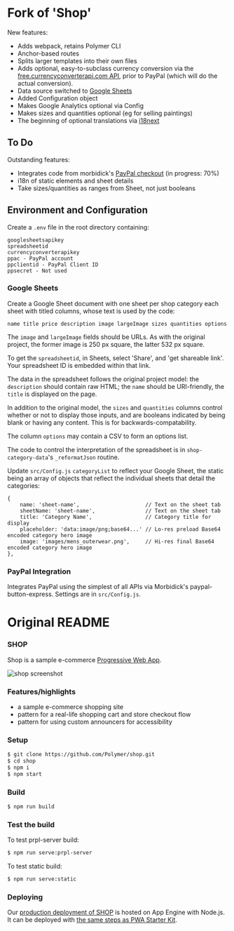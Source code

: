 # Fork of 'Shop'

New features:

* Adds webpack, retains Polymer CLI
* Anchor-based routes
* Splits larger templates into their own files
* Adds optional, easy-to-subclass currency conversion via the [free.currencyconverterapi.com API](https://free.currencyconverterapi.com/), prior to PayPal (which  will do the actual conversion).
* Data source switched to [Google Sheets](https://developers.google.com/sheets/api)
* Added Configuration object
* Makes Google Analytics optional via Config
* Makes sizes and quantities optional (eg for selling paintings)
* The beginning of optional translations via [i18next](https://www.i18next.com/)

## To Do

Outstanding features:

* Integrates code from morbidick's [PayPal checkout](https://github.com/morbidick/paypal-express-checkout/blob/master/paypal.html) (in progress: 70%)
* i18n of static elements and sheet details
* Take sizes/quantities as ranges from Sheet, not just booleans

## Environment and Configuration

Create a `.env` file in the root directory containing:

    googlesheetsapikey
    spreadsheetid
    currencyconverterapikey
    ppac - PayPal account
    ppclientid - PayPal Client ID
    ppsecret - Not used

### Google Sheets

Create a Google Sheet document with one sheet per shop category each sheet with titled columns, whose text is used by the code:

    name title price description image largeImage sizes quantities options

The `image` and `largeImage` fields should be URLs. As with the original project, the former image is 250 px square, the latter 532 px square.

To get the `spreadsheetid`, in Sheets, select 'Share', and 'get shareable link'. Your spreadsheet ID is embedded within that link.

The data in the spreadsheet follows the original project model: the `description` should contain raw HTML; the `name` should be URI-friendly, the `title` is displayed on the page.

In addition to the original model, the `sizes` and `quantities` columns control whether or not to display those inputs, and are booleans indicated by being blank or having any content. This is for backwards-compatability.

The column `options` may contain a CSV to form an options list.

The code to control the interpretation of the spreadsheet is in `shop-category-data`'s `_reformatJson` routine.

Update `src/Config.js` `categoryList` to reflect your Google Sheet, the static being
an array of objects that reflect the individual sheets that detail the categories:

    {
        name: 'sheet-name',                     // Text on the sheet tab
        sheetName: 'sheet-name',                // Text on the sheet tab
        title: 'Category Name',                 // Category title for display
        placeholder: 'data:image/png;base64...' // Lo-res preload Base64 encoded category hero image
        image: 'images/mens_outerwear.png',     // Hi-res final Base64 encoded category hero image
    },

### PayPal Integration

Integrates PayPal using the simplest of all APIs via Morbidick's paypal-button-express.
Settings are in `src/Config.js`.









# Original README

### SHOP

Shop is a sample e-commerce [Progressive Web App](https://developers.google.com/web/progressive-web-apps/).

![shop screenshot](https://user-images.githubusercontent.com/116360/39545341-c50a9184-4e05-11e8-88e0-0e1f3fa4834b.png)

### Features/highlights

- a sample e-commerce shopping site
- pattern for a real-life shopping cart and store checkout flow
- pattern for using custom announcers for accessibility

### Setup
```bash
$ git clone https://github.com/Polymer/shop.git
$ cd shop
$ npm i
$ npm start
```

### Build
```bash
$ npm run build
```

### Test the build
To test prpl-server build:
```bash
$ npm run serve:prpl-server
```
To test static build:
```bash
$ npm run serve:static
```

### Deploying

Our [production deployment of SHOP](https://shop.polymer-project.org/) is hosted on App Engine with Node.js. It can be deployed with [the same steps as PWA Starter Kit](https://polymer.github.io/pwa-starter-kit/building-and-deploying/#deploying-prpl-server).

